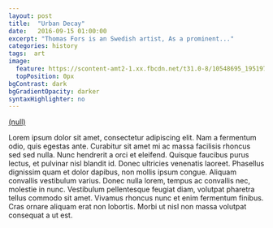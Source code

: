 ```yaml
---
layout: post
title:  "Urban Decay"
date:   2016-09-15 01:00:00
excerpt: "Thomas Fors is an Swedish artist, As a prominent..."
categories: history
tags:  art
image:
  feature: https://scontent-amt2-1.xx.fbcdn.net/t31.0-8/10548695_195197890813587_5386444320395742054_o.jpg
  topPosition: 0px
bgContrast: dark
bgGradientOpacity: darker
syntaxHighlighter: no
---
```


<a class="embedly-card" data-card-key="d1c41d9c82f2497eabe62c36b6dcb9a6" data-card-controls="0" data-card-branding="0" href="https://scontent-amt2-1.xx.fbcdn.net/t31.0-8/10548695_195197890813587_5386444320395742054_o.jpg">(null)</a>
<script async src="//cdn.embedly.com/widgets/platform.js" charset="UTF-8"></script>

Lorem ipsum dolor sit amet, consectetur adipiscing elit. Nam a fermentum odio, quis egestas ante. Curabitur sit amet mi ac massa facilisis rhoncus sed sed nulla. Nunc hendrerit a orci et eleifend. Quisque faucibus purus lectus, et pulvinar nisl blandit id. Donec ultricies venenatis laoreet. Phasellus dignissim quam et dolor dapibus, non mollis ipsum congue. Aliquam convallis vestibulum varius. Donec nulla lorem, tempus ac convallis nec, molestie in nunc. Vestibulum pellentesque feugiat diam, volutpat pharetra tellus commodo sit amet. Vivamus rhoncus nunc et enim fermentum finibus. Cras ornare aliquam erat non lobortis. Morbi ut nisl non massa volutpat consequat a ut est.
